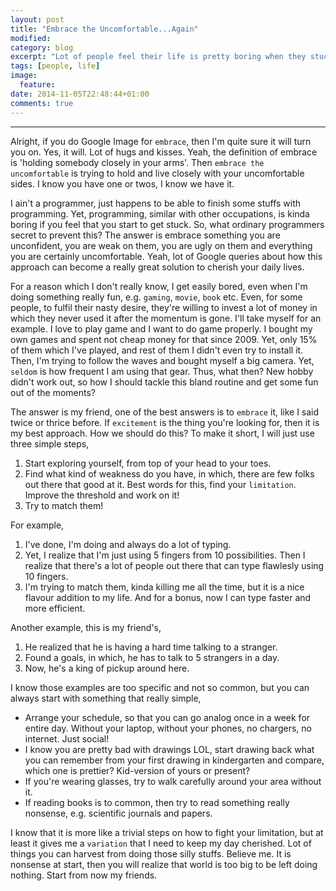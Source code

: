 ```yaml
---
layout: post
title: "Embrace the Uncomfortable...Again"
modified:
category: blog
excerpt: "Lot of people feel their life is pretty boring when they stuck in a bland routine. This is just an approach on how to tackle this."
tags: [people, life]
image:
  feature:
date: 2014-11-05T22:48:44+01:00
comments: true
---
```

* * *

Alright, if you do Google Image for `embrace`, then I'm quite sure it will turn you on. Yes, it will. Lot of hugs and kisses. Yeah, the definition of embrace is 'holding somebody closely in your arms'. Then `embrace the uncomfortable` is trying to hold and live closely with your uncomfortable sides. I know you have one or twos, I know we have it.

I ain't a programmer, just happens to be able to finish some stuffs with programming. Yet, programming, similar with other occupations, is kinda boring if you feel that you start to get stuck. So, what ordinary programmers secret to prevent this? The answer is embrace something you are unconfident, you are weak on them, you are ugly on them and everything you are certainly uncomfortable. Yeah, lot of Google queries about how this approach can become a really great solution to cherish your daily lives. 

For a reason which I don't really know, I get easily bored, even when I'm doing something really fun, e.g. `gaming`, `movie`, `book` etc. Even, for some people, to fulfil their nasty desire, they're willing to invest a lot of money in which they never used it after the momentum is gone. I'll take myself for an example. I love to play game and I want to do game properly. I bought my own games and spent not cheap money for that since 2009. Yet, only 15% of them which I've played, and rest of them I didn't even try to install it. Then, I'm trying to follow the waves and bought myself a big camera. Yet, `seldom` is how frequent I am using that gear. Thus, what then? New hobby didn't work out, so how I should tackle this bland routine and get some fun out of the moments?

The answer is my friend, one of the best answers is to `embrace` it, like I said twice or thrice before. If `excitement` is the thing you're looking for, then it is my best approach. How we should do this? To make it short, I will just use three simple steps,

1. Start exploring yourself, from top of your head to your toes.
2. Find what kind of weakness do you have, in which, there are few folks out there that good at it. Best words for this, find your `limitation`. Improve the threshold and work on it!
3. Try to match them!

For example,

1. I've done, I'm doing and always do a lot of typing.
2. Yet, I realize that I'm just using 5 fingers from 10 possibilities. Then I realize that there's a lot of people out there that can type flawlesly using 10 fingers.
3. I'm trying to match them, kinda killing me all the time, but it is a nice flavour addition to my life. And for a bonus, now I can type faster and more efficient.

Another example, this is my friend's,
	
1. He realized that he is having a hard time talking to a stranger.
2. Found a goals, in which, he has to talk to 5 strangers in a day.
3. Now, he's a king of pickup around here.

I know those examples are too specific and not so common, but you can always start with something that really simple,

* Arrange your schedule, so that you can go analog once in a week for entire day. Without your laptop, without your phones, no chargers, no internet. Just social!
* I know you are pretty bad with drawings LOL, start drawing back what you can remember from your first drawing in kindergarten and compare, which one is prettier? Kid-version of yours or present?
* If you're wearing glasses, try to walk carefully around your area without it. 
* If reading books is to common, then try to read something really nonsense, e.g. scientific journals and papers.

I know that it is more like a trivial steps on how to fight your limitation, but at least it gives me a `variation` that I need to keep my day cherished. Lot of things you can harvest from doing those silly stuffs. Believe me. It is nonsense at start, then you will realize that world is too big to be left doing nothing. Start from now my friends.

